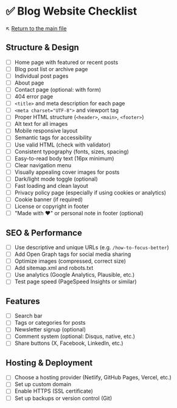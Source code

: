 # ✅ Blog Website Checklist

↖️ [Return to the main file](../README.md)

## Structure & Design

- [ ] Home page with featured or recent posts
- [ ] Blog post list or archive page
- [ ] Individual post pages
- [ ] About page
- [ ] Contact page (optional: with form)
- [ ] 404 error page
- [ ] `<title>` and meta description for each page
- [ ] `<meta charset="UTF-8">` and viewport tag
- [ ] Proper HTML structure (`<header>`, `<main>`, `<footer>`)
- [ ] Alt text for all images
- [ ] Mobile responsive layout
- [ ] Semantic tags for accessibility
- [ ] Use valid HTML (check with validator)
- [ ] Consistent typography (fonts, sizes, spacing)
- [ ] Easy-to-read body text (16px minimum)
- [ ] Clear navigation menu
- [ ] Visually appealing cover images for posts
- [ ] Dark/light mode toggle (optional)
- [ ] Fast loading and clean layout
- [ ] Privacy policy page (especially if using cookies or analytics)
- [ ] Cookie banner (if required)
- [ ] License or copyright in footer
- [ ] "Made with ❤️" or personal note in footer (optional)

## SEO & Performance

- [ ] Use descriptive and unique URLs (e.g. `/how-to-focus-better`)
- [ ] Add Open Graph tags for social media sharing
- [ ] Optimize images (compressed, correct size)
- [ ] Add sitemap.xml and robots.txt
- [ ] Use analytics (Google Analytics, Plausible, etc.)
- [ ] Test page speed (PageSpeed Insights or similar)

## Features

- [ ] Search bar
- [ ] Tags or categories for posts
- [ ] Newsletter signup (optional)
- [ ] Comment system (optional: Disqus, native, etc.)
- [ ] Share buttons (X, Facebook, LinkedIn, etc.)

## Hosting & Deployment

- [ ] Choose a hosting provider (Netlify, GitHub Pages, Vercel, etc.)
- [ ] Set up custom domain
- [ ] Enable HTTPS (SSL certificate)
- [ ] Set up backups or version control (Git)